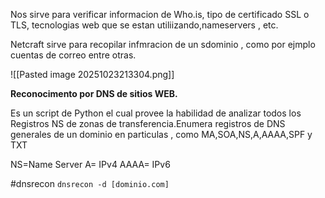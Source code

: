 Nos sirve para verificar informacion de Who.is, tipo de certificado SSL o TLS, tecnologias web que se estan utiliizando,nameservers , etc.

Netcraft sirve para recopilar infmracion de un sdominio , como por ejmplo cuentas de correo entre otras.

![[Pasted image 20251023213304.png]]

**Reconocimento por DNS de sitios WEB.**

Es un script de Python el cual provee la habilidad de analizar todos los Registros NS de zonas de transferencia.Enumera registros de DNS generales de un dominio en particulas , como MA,SOA,NS,A,AAAA,SPF y TXT

NS=Name Server
A= IPv4
AAAA= IPv6

#dnsrecon
`dnsrecon -d [dominio.com]`




